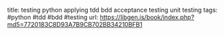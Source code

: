 title: testing python applying tdd bdd acceptance testing unit testing
tags: #python #tdd #bdd #testing
url: https://libgen.is/book/index.php?md5=7720183C8D93A7B9CB702BB34210BFB1